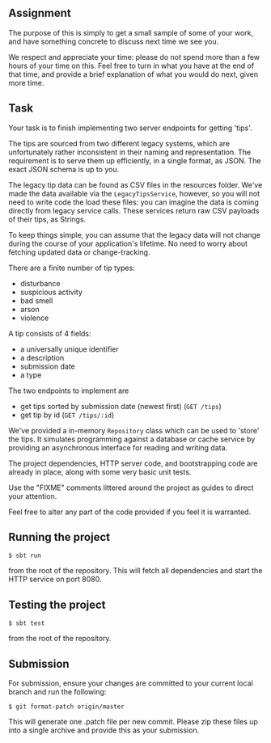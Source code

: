 ## Assignment
The purpose of this is simply to get a small sample of some of your work, and have something concrete to discuss next time we see you.

We respect and appreciate your time: please do not spend more than a few hours of your time on this.
Feel free to turn in what you have at the end of that time, and provide a brief explanation of what you would do next, given more time.

## Task
Your task is to finish implementing two server endpoints for getting 'tips'.

The tips are sourced from two different legacy systems, which are unfortunately rather inconsistent in their naming and representation.
The requirement is to serve them up efficiently, in a single format, as JSON. The exact JSON schema is up to you.

The legacy tip data can be found as CSV files in the resources folder.
We've made the data available via the `LegacyTipsService`, however, so
you will not need to write code the load these files: you can imagine the data is coming directly from legacy service calls.
These services return raw CSV payloads of their tips, as Strings.

To keep things simple, you can assume that the legacy data will not change
during the course of your application's lifetime. No need to worry about
fetching updated data or change-tracking.

There are a finite number of tip types:
- disturbance
- suspicious activity
- bad smell
- arson
- violence

A tip consists of 4 fields:
- a universally unique identifier
- a description
- submission date
- a type

The two endpoints to implement are 
- get tips sorted by submission date (newest first) (`GET /tips`)
- get tip by id (`GET /tips/:id`)

We've provided a in-memory `Repository` class which can be used to 'store' the tips.
It simulates programming against a database or cache service by providing an asynchronous interface for reading and writing data.

The project dependencies, HTTP server code, and bootstrapping code are already
in place, along with some very basic unit tests.

Use the "FIXME" comments littered around the project as guides to direct your attention.

Feel free to alter any part of the code provided if you feel it is warranted.

## Running the project
 ```
 $ sbt run
 ```
from the root of the repository. This will fetch all dependencies and
start the HTTP service on port 8080.

## Testing the project
 ```
 $ sbt test
 ```
from the root of the repository.

## Submission
For submission, ensure your changes are committed to your current local branch and run the following:
```
$ git format-patch origin/master
```
This will generate one .patch file per new commit. Please zip these files up into a single archive and provide this as your submission.
